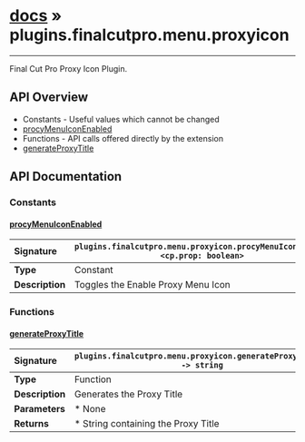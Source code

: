 # [docs](index.md) » plugins.finalcutpro.menu.proxyicon
---

Final Cut Pro Proxy Icon Plugin.

## API Overview
* Constants - Useful values which cannot be changed
 * [procyMenuIconEnabled](#procymenuiconenabled)
* Functions - API calls offered directly by the extension
 * [generateProxyTitle](#generateproxytitle)

## API Documentation

### Constants

#### [procyMenuIconEnabled](#procymenuiconenabled)
| <span style="float: left;">**Signature**</span> | <span style="float: left;">`plugins.finalcutpro.menu.proxyicon.procyMenuIconEnabled <cp.prop: boolean>` </span>                                                          |
| -----------------------------------------------------|---------------------------------------------------------------------------------------------------------|
| **Type**                                             | Constant                                                                                         |
| **Description**                                      | Toggles the Enable Proxy Menu Icon                                                                                         |

### Functions

#### [generateProxyTitle](#generateproxytitle)
| <span style="float: left;">**Signature**</span> | <span style="float: left;">`plugins.finalcutpro.menu.proxyicon.generateProxyTitle() -> string` </span>                                                          |
| -----------------------------------------------------|---------------------------------------------------------------------------------------------------------|
| **Type**                                             | Function                                                                                         |
| **Description**                                      | Generates the Proxy Title                                                                                         |
| **Parameters**                                       |  * None                                       |
| **Returns**                                          |  * String containing the Proxy Title                                                |

